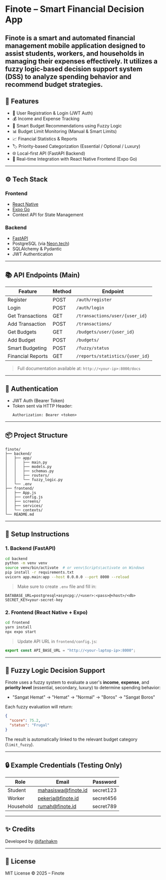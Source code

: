 # Finote – Smart Financial Decision App

**Finote** is a smart and automated financial management mobile application designed to assist students, workers, and households in managing their expenses effectively. It utilizes a fuzzy logic-based decision support system (DSS) to analyze spending behavior and recommend budget strategies.
---

## 📱 Features

- 🔐 User Registration & Login (JWT Auth)
- 💰 Income and Expense Tracking
- 🧠 Smart Budget Recommendations using Fuzzy Logic
- 📊 Budget Limit Monitoring (Manual & Smart Limits)
- 📈 Financial Statistics & Reports
- 🏷️ Priority-based Categorization (Essential / Optional / Luxury)
- 🌐 Local-first API (FastAPI Backend)
- 📡 Real-time Integration with React Native Frontend (Expo Go)

---

## ⚙️ Tech Stack

### Frontend
- [React Native](https://reactnative.dev/)
- [Expo Go](https://expo.dev/)
- Context API for State Management

### Backend
- [FastAPI](https://fastapi.tiangolo.com/)
- PostgreSQL (via [Neon.tech](https://neon.tech/))
- SQLAlchemy & Pydantic
- JWT Authentication

---

## 📚 API Endpoints (Main)

| Feature              | Method | Endpoint                          |
|----------------------|--------|-----------------------------------|
| Register             | POST   | `/auth/register`                 |
| Login                | POST   | `/auth/login`                    |
| Get Transactions     | GET    | `/transactions/user/{user_id}`  |
| Add Transaction      | POST   | `/transactions/`                |
| Get Budgets          | GET    | `/budgets/user/{user_id}`       |
| Add Budget           | POST   | `/budgets/`                     |
| Smart Budgeting      | POST   | `/fuzzy/status`                 |
| Financial Reports    | GET    | `/reports/statistics/{user_id}`|

> Full documentation available at: `http://<your-ip>:8000/docs`

---

## 🔐 Authentication

- JWT Auth (Bearer Token)
- Token sent via HTTP Header:
  ```http
  Authorization: Bearer <token>

---

## 📦 Project Structure

```
finote/
├── backend/
│   ├── app/
│   │   ├── main.py
│   │   ├── models.py
│   │   ├── schemas.py
│   │   ├── routers/
│   │   └── fuzzy_logic.py
│   └── .env
├── frontend/
│   ├── App.js
│   ├── config.js
│   ├── screens/
│   ├── services/
│   └── contexts/
└── README.md
```

---

## 🔧 Setup Instructions

### 1. Backend (FastAPI)

```bash
cd backend
python -m venv venv
source venv/bin/activate  # or venv\Scripts\activate on Windows
pip install -r requirements.txt
uvicorn app.main:app --host 0.0.0.0 --port 8000 --reload
```

> Make sure to create `.env` file and fill in:

```env
DATABASE_URL=postgresql+asyncpg://<user>:<pass>@<host>/<db>
SECRET_KEY=your-secret-key
```

### 2. Frontend (React Native + Expo)

```bash
cd frontend
yarn install
npx expo start
```

> Update API URL in `frontend/config.js`:

```js
export const API_BASE_URL = "http://<your-laptop-ip>:8000";
```

---

## 🧠 Fuzzy Logic Decision Support

Finote uses a fuzzy system to evaluate a user's **income**, **expense**, and **priority level** (essential, secondary, luxury) to determine spending behavior:

* "Sangat Hemat" → "Hemat" → "Normal" → "Boros" → "Sangat Boros"

Each fuzzy evaluation will return:

```json
{
  "score": 75.2,
  "status": "Frugal"
}
```

The result is automatically linked to the relevant budget category (`limit_fuzzy`).

---

## 🔒 Example Credentials (Testing Only)

| Role      | Email                                             | Password  |
| --------- | ------------------------------------------------- | --------- |
| Student   | [mahasiswa@finote.id](mailto:mahasiswa@finote.id) | secret123 |
| Worker    | [pekerja@finote.id](mailto:pekerja@finote.id)     | secret456 |
| Household | [rumah@finote.id](mailto:rumah@finote.id)         | secret789 |

---

## ✨ Credits

Developed by [@ifanhakm](https://github.com/ifanhakm)

---

## 📄 License

MIT License © 2025 – Finote
